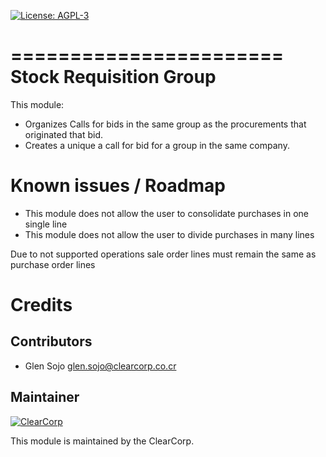 [![License: AGPL-3](https://img.shields.io/badge/licence-AGPL--3-blue.svg)](http://www.gnu.org/licenses/agpl-3.0-standalone.html)

=======================
Stock Requisition Group
=======================

This module:

* Organizes Calls for bids in the same group as the procurements that originated that bid.
* Creates a unique a call for bid for a group in the same company.

Known issues / Roadmap
======================

* This module does not allow the user to consolidate purchases in one single line
* This module does not allow the user to divide purchases in many lines

Due to not supported operations sale order lines must remain the same as purchase order lines

Credits
=======

Contributors
------------

* Glen Sojo <glen.sojo@clearcorp.co.cr>

Maintainer
----------

[![ClearCorp](https://avatars0.githubusercontent.com/u/7594691?v=3&s=200)](http://clearcorp.cr)

This module is maintained by the ClearCorp.
